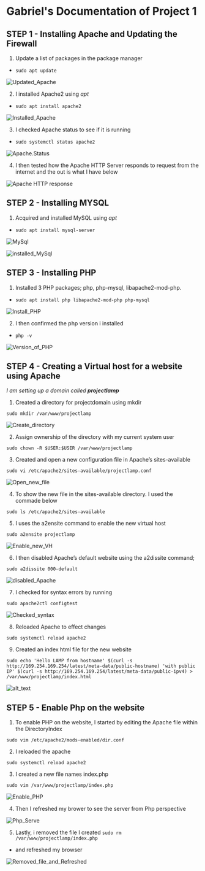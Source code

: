 # Gabriel's Documentation of Project 1

## STEP 1 - Installing Apache and Updating the Firewall


1. Update a list of packages in the package manager

-  `sudo apt update`

![Updated_Apache](Update_Apache_Package.PNG)

2. I installed Apache2 using *apt*

-  `sudo apt install apache2`

![Installed_Apache](Installing_Apache.PNG)

3. I checked Apache status to see if it is running
    
- `sudo systemctl status apache2`

![Apache.Status](Apache_Status.PNG)

4. I then tested how the Apache HTTP Server responds to request from the internet and the out is what I have below 

![Apache HTTP response](./Apache_HTTP%20_Response.PNG)

## STEP 2 - Installing MYSQL

1. Acquired and installed MySQL using *apt*

- `sudo apt install mysql-server`

![MySql](Logged-into-mysql.PNG)

![installed_MySql](Apache_Status.PNG)

## STEP 3 - Installing PHP

1. Installed 3 PHP packages; php, php-mysql, libapache2-mod-php.

- `sudo apt install php libapache2-mod-php php-mysql`

![Install_PHP](Step3-Install_php.PNG)

2. I then confirmed the php version i installed

- `php -v`

![Version_of_PHP](Step3-confirm_php_version.PNG)

## STEP 4 - Creating a Virtual host for a website using Apache
*I am setting up a domain called **projectlamp***

1. Created a directory for projectdomain using mkdir

`sudo mkdir /var/www/projectlamp`

![Create_directory](Step4-created_directory_for_projectlamp.PNG)

2. Assign ownership of the directory with my current system user

`sudo chown -R $USER:$USER /var/www/projectlamp`



3. Created and open a new configuration file in Apache’s sites-available

`sudo vi /etc/apache2/sites-available/projectlamp.conf`

![Open_new_file](Step4-created%26opened_new_configuration_file_in_Apache.PNG)

4. To show the new file in the sites-available directory. I used the commade below

`sudo ls /etc/apache2/sites-available`



5. I uses the a2ensite command to enable the new virtual host

`sudo a2ensite projectlamp`

![Enable_new_VH](Step4-enabled_virtualhost.PNG)

6. I then disabled Apache’s default website using the a2dissite command;

`sudo a2dissite 000-default`

![disabled_Apache](Step4-disabled_default_website.PNG)

7. I checked for syntax errors by running

`sudo apache2ctl configtest`

![Checked_syntax](Step4-checked_for_syntax_error.PNG)

8. Reloaded Apache to effect changes

`sudo systemctl reload apache2`

9. Created an index html file for the new website

`sudo echo 'Hello LAMP from hostname' $(curl -s http://169.254.169.254/latest/meta-data/public-hostname) 'with public IP' $(curl -s http://169.254.169.254/latest/meta-data/public-ipv4) > /var/www/projectlamp/index.html`

![alt_text](Step4-thenew_website_projectlamp.PNG)


## STEP 5 - Enable Php on the website

1. To enable PHP on the website, I started by editing the Apache file within the DirectoryIndex

`sudo vim /etc/apache2/mods-enabled/dir.conf`

2. I reloaded the apache

`sudo systemctl reload apache2`

3. I created a new file names index.php

`sudo vim /var/www/projectlamp/index.php`

![Enable_PHP](Step5_EnablingPhp.PNG)

4. Then I refreshed my brower to see the server from Php perspective

![Php_Serve](Step5-Php.PNG)

5. Lastly, i removed the file I created
`sudo rm /var/www/projectlamp/index.php`

- and refreshed my browser

![Removed_file_and_Refreshed](Step5_rmFile_refreshed.PNG)

